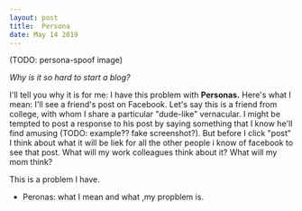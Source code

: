 ```yaml
---
layout: post
title:  Persona
date: May 14 2019
---
```


(TODO: persona-spoof image)

*Why is it so hard to start a blog?*

I'll tell you why it is for me: I have this problem with **Personas.** Here's what I mean: I'll see a friend's post on Facebook. Let's say this is a friend from college, with whom I share a particular "dude-like" vernacular. I might be tempted to post a response to his post by saying something that I know he'll find amusing (TODO: example?? fake screenshot?). But before I click "post" I think about what it will be liek for all the other people i know of facebook to see that post. What will my work colleagues think about it? What will my mom think? 

This is a problem I have. 

- Peronas: what I mean and what ,my propblem is. 